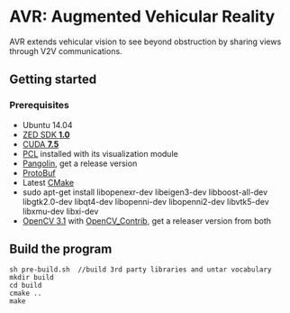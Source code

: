 # AVR: Augmented Vehicular Reality

AVR extends vehicular vision to see beyond obstruction by sharing views through V2V communications.


## Getting started

### Prerequisites

- Ubuntu 14.04
- [ZED SDK **1.0**](https://www.stereolabs.com/developers/)
- [CUDA **7.5**](https://developer.nvidia.com/cuda-downloads)
- [PCL](https://github.com/PointCloudLibrary/pcl) installed with its visualization module
- [Pangolin](https://github.com/stevenlovegrove/Pangolin), get a release version 
- [ProtoBuf](https://github.com/google/protobuf/blob/master/src/README.md)
- Latest [CMake](https://cmake.org/download/)
- sudo apt-get install libopenexr-dev libeigen3-dev libboost-all-dev libgtk2.0-dev libqt4-dev libopenni-dev libopenni2-dev libvtk5-dev libxmu-dev libxi-dev
- [OpenCV 3.1](http://opencv.org/downloads.html) with [OpenCV_Contrib](https://github.com/opencv/opencv_contrib), get a releaser version from both



## Build the program

    sh pre-build.sh  //build 3rd party libraries and untar vocabulary
    mkdir build
    cd build
    cmake ..
    make
